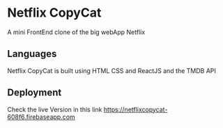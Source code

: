 # Netflix CopyCat
A mini FrontEnd clone of the big webApp Netflix

## Languages
Netflix CopyCat is built using HTML CSS and ReactJS
and the TMDB API

## Deployment
Check the live Version in this link https://netflixcopycat-608f6.firebaseapp.com
